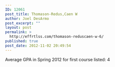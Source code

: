 ```yaml
---
ID: 12061
post_title: Thomason-Redus,Caen W
author: Joel DesArmo
post_excerpt: ""
layout: post
permalink: >
  http://effrtlss.com/thomason-reduscaen-w-6/
published: true
post_date: 2012-11-02 20:49:54
---
```

<p>Average GPA in Spring 2012 for first course listed: 4</p>